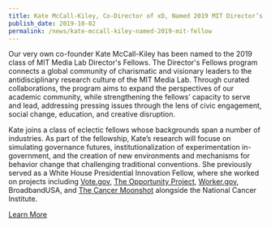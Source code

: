```yaml
---
title: Kate McCall-Kiley, Co-Director of xD, Named 2019 MIT Director’s Fellow
publish_date: 2019-10-02
permalink: /news/kate-mccall-kiley-named-2019-mit-fellow
---
```

<p>
  Our very own co-founder Kate McCall-Kiley has been named to the 2019 class of MIT Media Lab Director's Fellows. The Director's Fellows program connects a global community of charismatic and visionary leaders to the antidisciplinary research culture of the MIT Media Lab. Through curated collaborations, the program aims to expand the perspectives of our academic community, while strengthening the fellows’ capacity to serve and lead, addressing pressing issues through the lens of civic engagement, social change, education, and creative disruption.
</p>

<p>
  Kate joins a class of eclectic fellows whose backgrounds span a number of industries. As part of the fellowship, Kate’s research will focuse on simulating governance futures, institutionalization of experimentation in-government, and the creation of new environments and mechanisms for behavior change that challenging traditional conventions. She previously served as a White House Presidential Innovation Fellow, where she worked on projects including <a href="https://vote.gov" target="_blank">Vote.gov</a>, <a href="https://opportunity.census.gov/" target="_blank">The Opportunity Project</a>, <a href="https://www.worker.gov/" target="_blank">Worker.gov</a>, BroadbandUSA, and <a href="https://www.cancer.gov/research/key-initiatives/moonshot-cancer-initiative" target="_blank">The Cancer Moonshot</a> alongside the National Cancer Institute.
</p>

<p class="news-cta">
  <a class="square-link" href="https://www.media.mit.edu/groups/directors-fellows-program/overview/" target="_blank">Learn More</a>
</p>